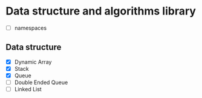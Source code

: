 # Data structure and algorithms library

- [ ] namespaces

## Data structure

- [x] Dynamic Array
- [x] Stack
- [x] Queue
- [ ] Double Ended Queue
- [ ] Linked List
